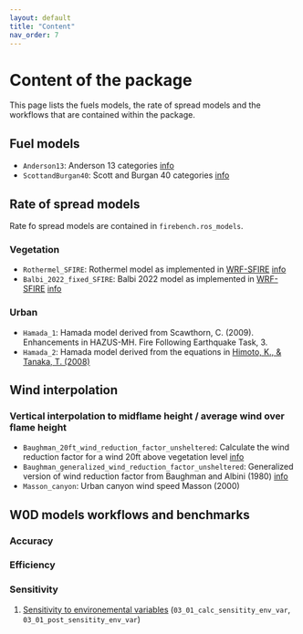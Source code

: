 ```yaml
---
layout: default
title: "Content"
nav_order: 7
---
```


# Content of the package

This page lists the fuels models, the rate of spread models and the workflows that are contained within the package.

## Fuel models

- `Anderson13`: Anderson 13 categories [info](./fire_models_info/21_fuel_models/02_Anderson.md)
- `ScottandBurgan40`: Scott and Burgan 40 categories [info](./fire_models_info/21_fuel_models/03_SB40.md)

## Rate of spread models

Rate fo spread models are contained in `firebench.ros_models`.

### Vegetation
- `Rothermel_SFIRE`: Rothermel model as implemented in [WRF-SFIRE](https://github.com/openwfm/WRF-SFIRE) [info](./fire_models_info/22_rate_of_spread_models/02_Rothermel.md)
- `Balbi_2022_fixed_SFIRE`: Balbi 2022 model as implemented in [WRF-SFIRE](https://github.com/openwfm/WRF-SFIRE) [info](./fire_models_info/22_rate_of_spread_models/03_Balbi2022.md)

### Urban
- `Hamada_1`: Hamada model derived from Scawthorn, C. (2009). Enhancements in HAZUS-MH. Fire Following Earthquake Task, 3.
- `Hamada_2`: Hamada model derived from the equations in [Himoto, K., & Tanaka, T. (2008)](https://doi.org/10.1016/j.firesaf.2007.12.008)

## Wind interpolation 

### Vertical interpolation to midflame height / average wind over flame height

- `Baughman_20ft_wind_reduction_factor_unsheltered`: Calculate the wind reduction factor for a wind 20ft above vegetation level [info](./fire_models_info/23_wind_red_factor/index.md)
- `Baughman_generalized_wind_reduction_factor_unsheltered`: Generalized version of wind reduction factor from Baughman and Albini (1980) [info](./fire_models_info/23_wind_red_factor/index.md)
- `Masson_canyon`: Urban canyon wind speed Masson (2000)

## W0D models workflows and benchmarks

### Accuracy

### Efficiency

### Sensitivity

1. [Sensitivity to environemental variables](./workflows/sensitivity/ros_sensitivity.md) (`03_01_calc_sensitity_env_var`, `03_01_post_sensitity_env_var`)